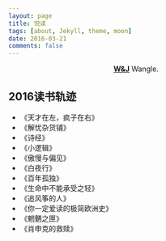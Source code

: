 ```yaml
---
layout: page
title: 悦读
tags: [about, Jekyll, theme, moon]
date: 2016-03-21
comments: false
---
```

    
<center><a href="https://ridikuius.github.io"><b>W&J</b></a> Wangle.</center>

## 2016读书轨迹
* 《天才在左，疯子在右》
* 《解忧杂货铺》
* 《诗经》
* 《小逻辑》
* 《傲慢与偏见》
* 《白夜行》
* 《百年孤独》
* 《生命中不能承受之轻》
* 《追风筝的人》
* 《你一定爱读的极简欧洲史》
* 《魍魉之匣》
* 《肖申克的救赎》


